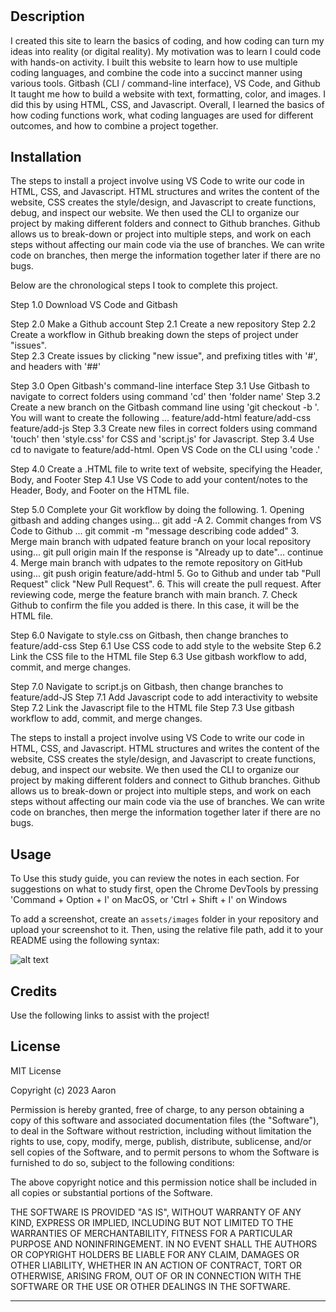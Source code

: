 # <Prework Study Guide Webpage>

## Description
I created this site to learn the basics of coding, and how coding can turn my ideas into reality (or digital reality). My motivation was to learn I could code with hands-on activity. 
I built this website to learn how to use multiple coding languages, and combine the code into a succinct manner using various tools. Gitbash (CLI / command-line interface), VS Code, and Github
It taught me how to build a website with text, formatting, color, and images.  I did this by using HTML, CSS, and Javascript.
Overall, I learned the basics of how coding functions work, what coding languages are used for different outcomes, and how to combine a project together.

## Installation

The steps to install a project involve using VS Code to write our code in HTML, CSS, and Javascript. HTML structures and writes the content of the website, CSS creates the style/design, and Javascript to create functions, debug, and inspect our website. We then used the CLI to organize our project by making different folders and connect to Github branches. Github allows us to break-down or project into multiple steps, and work on each steps without affecting our main code via the use of branches. We can write code on branches, then merge the information together later if there are no bugs. 

Below are the chronological steps I took to complete this project.

Step 1.0
    Download VS Code and Gitbash

Step 2.0
    Make a Github account
Step 2.1
    Create a new repository 
Step 2.2 
    Create a workflow in Github breaking down the steps of project under "issues".  
Step 2.3
    Create issues by clicking "new issue", and prefixing titles with '#', and headers with '##'

Step 3.0
    Open Gitbash's command-line interface 
Step 3.1 
    Use Gitbash to navigate to correct folders using command 'cd' then 'folder name'
Step 3.2 
    Create a new branch on the Gitbash command line using 'git checkout -b <branch name>'. You will want to create the following <branch names>... 
    feature/add-html
    feature/add-css
    feature/add-js
Step 3.3 
    Create new files in correct folders using command 'touch' then 'style.css' for CSS and 'script.js' for Javascript.
Step 3.4 
    Use cd to navigate to feature/add-html. Open VS Code on the CLI using 'code .' 

Step 4.0
    Create a .HTML file to write text of website, specifying the Header, Body, and Footer
Step 4.1 
    Use VS Code to add your content/notes to the Header, Body, and Footer on the HTML file. 

Step 5.0 
    Complete your Git workflow by doing the following.
        1. Opening gitbash and adding changes using...
            git add -A
        2. Commit changes from VS Code to Github ...
            git commit -m "message describing code added"
        3. Merge main branch with udpated feature branch on your local repository using...
            git pull origin main 
            If the response is "Already up to date"... continue
        4. Merge main branch with udpates to the remote repository on GitHub using...
            git push origin feature/add-html
        5. Go to Github and under tab "Pull Request" click "New Pull Request".
        6. This will create the pull request. After reviewing code, merge the feature branch with main      branch.
        7. Check Github to confirm the file you added is there. In this case, it will be the HTML file.

Step 6.0
    Navigate to style.css on Gitbash, then change branches to feature/add-css
Step 6.1
    Use CSS code to add style to the website
Step 6.2
    Link the CSS file to the HTML file
Step 6.3
    Use gitbash workflow to add, commit, and merge changes. 

Step 7.0
    Navigate to script.js on Gitbash, then change branches to feature/add-JS
Step 7.1
    Add Javascript code to add interactivity to website
Step 7.2
    Link the Javascript file to the HTML file
Step 7.3
    Use gitbash workflow to add, commit, and merge changes. 


The steps to install a project involve using VS Code to write our code in HTML, CSS, and Javascript. HTML structures and writes the content of the website, CSS creates the style/design, and Javascript to create functions, debug, and inspect our website. We then used the CLI to organize our project by making different folders and connect to Github branches. Github allows us to break-down or project into multiple steps, and work on each steps without affecting our main code via the use of branches. We can write code on branches, then merge the information together later if there are no bugs. 

## Usage
To Use this study guide, you can review the notes in each section. For suggestions on what to study first, open the Chrome DevTools by pressing 'Command + Option + I' on MacOS, or 'Ctrl + Shift + I' on Windows  

To add a screenshot, create an `assets/images` folder in your repository and upload your screenshot to it. Then, using the relative file path, add it to your README using the following syntax:

![alt text](assets/images/screenshot.png)

## Credits

Use the following links to assist with the project!

## License

MIT License

Copyright (c) 2023 Aaron

Permission is hereby granted, free of charge, to any person obtaining a copy
of this software and associated documentation files (the "Software"), to deal
in the Software without restriction, including without limitation the rights
to use, copy, modify, merge, publish, distribute, sublicense, and/or sell
copies of the Software, and to permit persons to whom the Software is
furnished to do so, subject to the following conditions:

The above copyright notice and this permission notice shall be included in all
copies or substantial portions of the Software.

THE SOFTWARE IS PROVIDED "AS IS", WITHOUT WARRANTY OF ANY KIND, EXPRESS OR
IMPLIED, INCLUDING BUT NOT LIMITED TO THE WARRANTIES OF MERCHANTABILITY,
FITNESS FOR A PARTICULAR PURPOSE AND NONINFRINGEMENT. IN NO EVENT SHALL THE
AUTHORS OR COPYRIGHT HOLDERS BE LIABLE FOR ANY CLAIM, DAMAGES OR OTHER
LIABILITY, WHETHER IN AN ACTION OF CONTRACT, TORT OR OTHERWISE, ARISING FROM,
OUT OF OR IN CONNECTION WITH THE SOFTWARE OR THE USE OR OTHER DEALINGS IN THE
SOFTWARE.

---